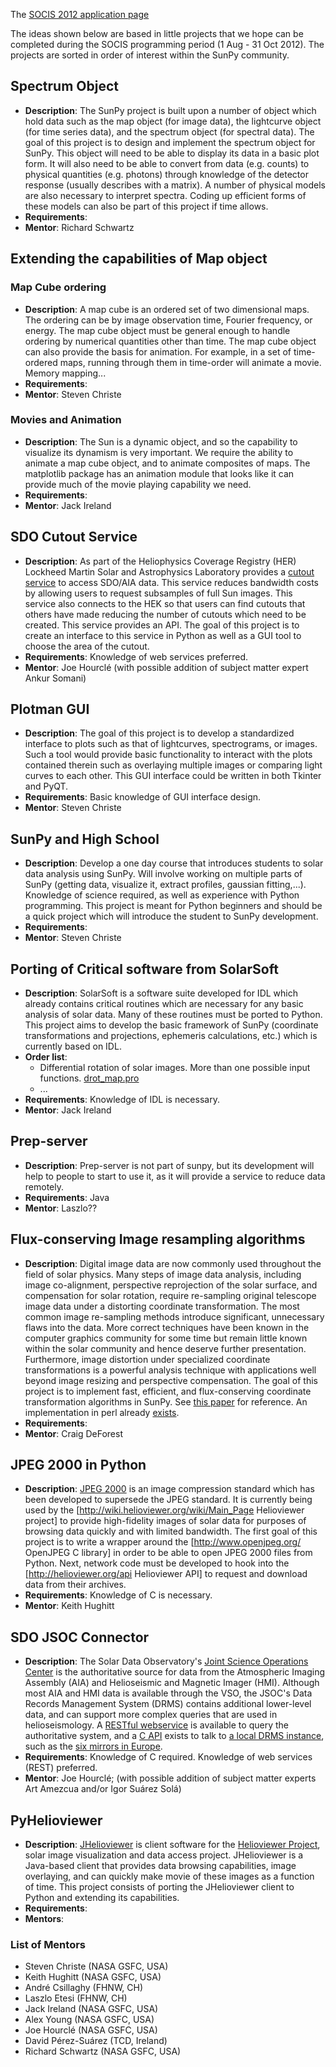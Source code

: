 The [SOCIS 2012 application page](https://github.com/sunpy/sunpy/wiki/SOCIS-2012)

The ideas shown below are based in little projects that we hope can be completed during the SOCIS programming period (1 Aug - 31 Oct 2012).  The projects are sorted in order of interest within the SunPy community.

## Spectrum Object
* **Description**: The SunPy project is built upon a number of object which hold data such as the map object (for image data), the lightcurve object (for time series data), and the spectrum object (for spectral data). The goal of this project is to design and implement the spectrum object for SunPy. This object will need to be able to display its data in a basic plot form. It will also need to be able to convert from data (e.g. counts) to physical quantities (e.g. photons) through knowledge of the detector response (usually describes with a matrix). A number of physical models are also necessary to interpret spectra. Coding up efficient forms of these models can also be part of this project if time allows.
* **Requirements**: 
* **Mentor**: Richard Schwartz

## Extending the capabilities of Map object
### Map Cube ordering
* **Description**: A map cube is an ordered set of two dimensional maps.  The ordering can be by image observation time, Fourier frequency, or energy.  The map cube object must be general enough to handle ordering by numerical quantities other than time.  The map cube object can also provide the basis for animation.  For example, in a set of time-ordered maps, running through them in time-order will animate a movie. Memory mapping...
* **Requirements**: 
* **Mentor**: Steven Christe

### Movies and Animation
* **Description**: The Sun is a dynamic object, and so the capability to visualize its dynamism is very important.  We require the ability to animate a map cube object, and to animate composites of maps.  The matplotlib package has an animation module that looks like it can provide much of the movie playing capability we need.
* **Requirements**: 
* **Mentor**: Jack Ireland

##  SDO Cutout Service 
* **Description**: As part of the Heliophysics Coverage Registry (HER) Lockheed Martin Solar and Astrophysics Laboratory provides a [cutout service](http://www.lmsal.com/get_aia_data/) to access SDO/AIA data. This service reduces bandwidth costs by allowing users to request subsamples of full Sun images. This service also connects to the HEK so that users can find cutouts that others have made reducing the number of cutouts which need to be created. This service provides an API. The goal of this project is to create an interface to this service in Python as well as a GUI tool to choose the area of the cutout.
* **Requirements**: Knowledge of web services preferred.
* **Mentor**: Joe Hourclé (with possible addition of subject matter expert Ankur Somani)

##  Plotman GUI 
* **Description**: The goal of this project is to develop a standardized interface to plots such as that of lightcurves, spectrograms, or images. Such a tool would provide basic functionality to interact with the plots contained therein such as overlaying multiple images or comparing light curves to each other. This GUI interface could be written in both Tkinter and PyQT.
* **Requirements**: Basic knowledge of GUI interface design.
* **Mentor**: Steven Christe

## SunPy and High School
* **Description**: Develop a one day course that introduces students to solar data analysis using SunPy.  Will involve working on multiple parts of SunPy (getting data, visualize it, extract profiles, gaussian fitting,...).  Knowledge of science required, as well as experience with Python programming. This project is meant for Python beginners and should be a quick project which will introduce the student to SunPy development. 
* **Requirements**: 
* **Mentor**: Steven Christe

## Porting of Critical software from SolarSoft
* **Description**: SolarSoft is a software suite developed for IDL which already contains critical routines which are necessary for any basic analysis of solar data. Many of these routines must be ported to Python. This project aims to develop the basic framework of SunPy (coordinate transformations and projections, ephemeris calculations, etc.) which is currently based on IDL.
* **Order list**:
  *  Differential rotation of solar images. More than one possible input functions. [drot_map.pro](http://hesperia.gsfc.nasa.gov/ssw/gen/idl/maps/drot_map.pro)
  *  ...
* **Requirements**: Knowledge of IDL is necessary.
* **Mentor**: Jack Ireland

## Prep-server
* **Description**: Prep-server is not part of sunpy, but its development will help to people to start to use it, as it will provide a service to reduce data remotely.
* **Requirements**: Java
* **Mentor**: Laszlo??

## Flux-conserving Image resampling algorithms
* **Description**: Digital image data are now commonly used throughout the field of solar physics. Many steps of image data analysis, including image co-alignment, perspective reprojection of the solar surface, and compensation for solar rotation, require re-sampling original telescope image data under a distorting coordinate transformation. The most common image re-sampling methods introduce significant, unnecessary flaws into the data. More correct techniques have been known in the computer graphics community for some time but remain little known within the solar community and hence deserve further presentation. Furthermore, image distortion under specialized coordinate transformations is a powerful analysis technique with applications well beyond image resizing and perspective compensation. The goal of this project is to implement fast, efficient, and flux-conserving coordinate transformation algorithms in SunPy. See [this paper](http://adsabs.harvard.edu/abs/2004SoPh..219....3D) for reference. An implementation in perl already [exists](http://pdl.perl.org/PDLdocs/Transform.html).
* **Requirements**: 
* **Mentor**: Craig DeForest


## JPEG 2000 in Python
* **Description**: [JPEG 2000](http://en.wikipedia.org/wiki/JPEG_2000) is an image compression standard which has been developed to supersede the JPEG standard. It is currently being used by the [http://wiki.helioviewer.org/wiki/Main_Page Helioviewer project] to provide high-fidelity images of solar data for purposes of browsing data quickly and with limited bandwidth. The first goal of this project is to write a wrapper around the [http://www.openjpeg.org/ OpenJPEG C library] in order to be able to open JPEG 2000 files from Python. Next, network code must be developed to hook into the [http://helioviewer.org/api Helioviewer API] to request and download data from their archives.
* **Requirements**: Knowledge of C is necessary.
* **Mentor**: Keith Hughitt

##  SDO JSOC Connector 
* **Description**: The Solar Data Observatory's [Joint Science Operations Center](http://jsoc.stanford.edu/) is the authoritative source for data from the Atmospheric Imaging Assembly (AIA) and Helioseismic and Magnetic Imager (HMI).  Although most AIA and HMI data is available through the VSO, the JSOC's Data Records Management System (DRMS) contains additional lower-level data, and can support more complex queries that are used in helioseismology.  A [RESTful webservice](http://jsoc.stanford.edu/jsocwiki/AjaxJsocConnect) is available to query the authoritative system, and a [C API](http://jsoc.stanford.edu/jsocwiki/JsocDataAccess) exists to talk to [a local DRMS instance](http://vso.stanford.edu/netdrms/), such as the [six mirrors in Europe](http://vso.stanford.edu/netdrms/site_codes.html).
* **Requirements**: Knowledge of C required.  Knowledge of web services (REST) preferred.
* **Mentor**: Joe Hourclé; (with possible addition of subject matter experts Art Amezcua and/or Igor Suárez Solá)<br/>


##  PyHelioviewer
* **Description**: [JHelioviewer](http://jhelioviewer.org/) is client software for the [Helioviewer Project](http://www.helioviewer.org/wiki), solar image visualization and data access project. JHelioviewer is a Java-based client that provides data browsing capabilities, image overlaying, and can quickly make movie of these images as a function of time. This project consists of porting the JHelioviewer client to Python and extending its capabilities.
* **Requirements**: 
* **Mentors**: 


### List of Mentors

* Steven Christe (NASA GSFC, USA)
* Keith Hughitt (NASA GSFC, USA)
* André Csillaghy (FHNW, CH)
* Laszlo Etesi (FHNW, CH)
* Jack Ireland (NASA GSFC, USA)
* Alex Young (NASA GSFC, USA)
* Joe Hourclé (NASA GSFC, USA)
* David Pérez-Suárez (TCD, Ireland)
* Richard Schwartz (NASA GSFC, USA)